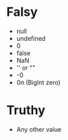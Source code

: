# Falsy

- null
- undefined
- 0
- false
- NaN
- '' or ""
- -0
- 0n (BigInt zero)

# Truthy

- Any other value
